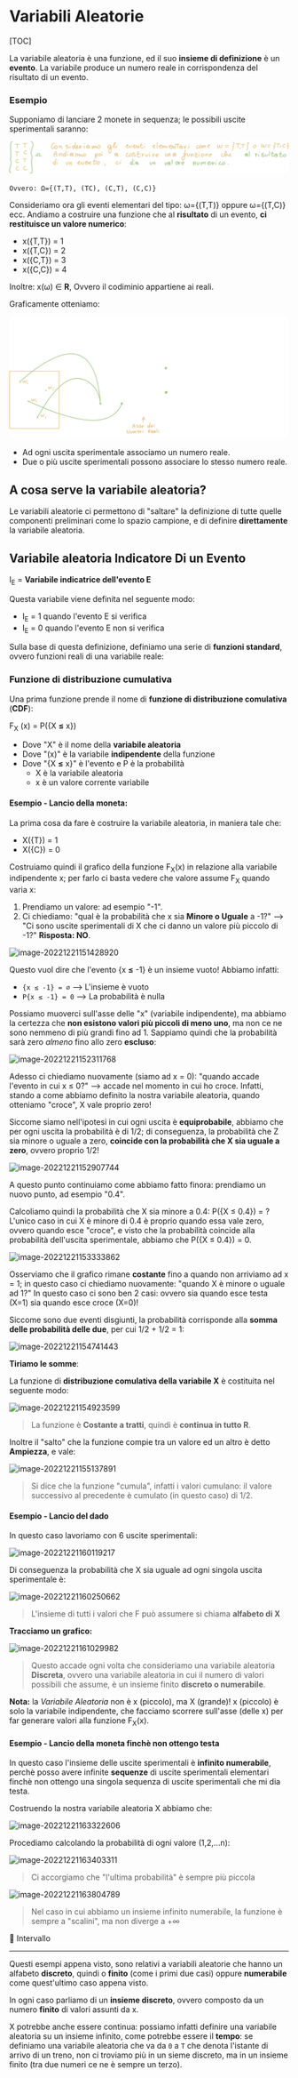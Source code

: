 # Variabili Aleatorie

[TOC]

La variabile aleatoria è una funzione, ed il suo **insieme di definizione** è un **evento**. La variabile produce un numero reale in corrispondenza del risultato di un evento.

### Esempio

Supponiamo di lanciare 2 monete in sequenza; le possibili uscite sperimentali saranno:

![image-20230228210007703](./assets/image-20230228210007703.png)

`Ovvero: Ω={(T,T), (TC), (C,T), (C,C)}`

Consideriamo ora gli eventi elementari del tipo: ω={(T,T)} oppure ω={(T,C)} ecc.
Andiamo a costruire una funzione che al **risultato** di un evento, **ci restituisce un valore numerico**:

- x({T,T}) = 1
- x({T,C}) = 2
- x({C,T}) = 3
- x({C,C}) = 4

Inoltre: x(ω) ∈ **R**, Ovvero il codiminio appartiene ai reali.

Graficamente otteniamo:

![image-20230228210033372](./assets/image-20230228210033372.png)

- Ad ogni uscita sperimentale associamo un numero reale.
- Due o più uscite sperimentali possono associare lo stesso numero reale.

## A cosa serve la variabile aleatoria?

Le variabili aleatorie ci permettono di "saltare" la definizione di tutte quelle componenti preliminari come lo spazio campione, e di definire **direttamente** la variabile aleatoria.

## Variabile aleatoria Indicatore Di un Evento

I<sub>E</sub> = **Variabile indicatrice dell'evento E**

Questa variabile viene definita nel seguente modo: 

- I<sub>E</sub> = 1 quando l'evento E si verifica
- I<sub>E</sub> = 0 quando l'evento E non si verifica

Sulla base di questa definizione, definiamo una serie di **funzioni standard**, ovvero funzioni reali di una variabile reale:

### Funzione di distribuzione cumulativa

Una prima funzione prende il nome di **funzione di distribuzione comulativa** (**CDF**):

F<sub>X</sub> (x) = P({X **≤** x})

- Dove "X" è il nome della **variabile aleatoria**
- Dove "(x)" è la variabile **indipendente** della funzione
- Dove "{X **≤** x}" è l'evento e P è la probabilità
  - X è la variabile aleatoria
  - x è un valore corrente variabile

#### Esempio - Lancio della moneta:

La prima cosa da fare è costruire la variabile aleatoria, in maniera tale che:

- X({T}) = 1
- X({C}) = 0

Costruiamo quindi il grafico della funzione F<sub>X</sub>(x) in relazione alla variabile indipendente x; per farlo ci basta vedere che valore assume F<sub>X</sub> quando varia x:

1) Prendiamo un valore: ad esempio "-1". 
2) Ci chiediamo: "qual è la probabilità che x sia **Minore o Uguale** a -1?" --> "Ci sono uscite sperimentali di X che ci danno un valore più piccolo di -1?" **Risposta: NO**.

![image-20221221151428920](https://tva1.sinaimg.cn/large/008vxvgGgy1h9bshl3vkhj311o0rsdhl.jpg)

Questo vuol dire che l'evento {x **≤** -1} è un insieme vuoto! Abbiamo infatti:

- `{x ≤ -1} = ∅`	--> L'insieme è vuoto
- `P{x ≤ -1} = 0`   --> La probabilità è nulla

Possiamo muoverci sull'asse delle "x" (variabile indipendente), ma abbiamo la certezza che **non esistono valori più piccoli di meno uno**, ma non ce ne sono nemmeno di più grandi fino ad 1. Sappiamo quindi che la probabilità sarà zero *almeno* fino allo zero **escluso**:

![image-20221221152311768](https://tva1.sinaimg.cn/large/008vxvgGgy1h9bsqo531dj31500rsdhj.jpg)

Adesso ci chiediamo nuovamente (siamo ad x = 0): "quando accade l'evento in cui x ≤ 0?" --> accade nel momento in cui ho croce. Infatti, stando a come abbiamo definito la nostra variabile aleatoria, quando otteniamo "croce", X vale proprio zero!

Siccome siamo nell'ipotesi in cui ogni uscita è **equiprobabile**, abbiamo che per ogni uscita la probabilità è di 1/2; di conseguenza, la probabilità che Z sia minore o uguale a zero, **coincide con la probabilità che X sia uguale a zero**, ovvero proprio 1/2!

![image-20221221152907744](https://tva1.sinaimg.cn/large/008vxvgGgy1h9bsx07afjj30wo0rs402.jpg)

A questo punto continuiamo come abbiamo fatto finora: prendiamo un nuovo punto, ad esempio "0.4".

Calcoliamo quindi la probabilità che X sia minore a 0.4: P({X ≤ 0.4}) = ? L'unico caso in cui X è minore di 0.4 è proprio quando essa vale zero, ovvero quando esce "croce", e visto che la probabilità coincide alla probabilità dell'uscita sperimentale, abbiamo che P({X ≤ 0.4}) = 0.

![image-20221221153333862](https://tva1.sinaimg.cn/large/008vxvgGgy1h9bt1h6ls9j320s0rs77k.jpg)

Osserviamo che il grafico rimane **costante** fino a quando non arriviamo ad x = 1; in questo caso ci chiediamo nuovamente: "quando X è minore o uguale ad 1?" In questo caso ci sono ben 2 casi: ovvero sia quando esce testa (X=1) sia quando esce croce (X=0)!

Siccome sono due eventi disgiunti, la probabilità corrisponde alla **somma delle probabilità delle due**, per cui 1/2 + 1/2 = 1:

![image-20221221154741443](https://tva1.sinaimg.cn/large/008vxvgGgy1h9btg5wi6uj317i0rsmzp.jpg)

**Tiriamo le somme**:

La funzione di **distribuzione comulativa della variabile X** è costituita nel seguente modo:

![image-20221221154923599](https://tva1.sinaimg.cn/large/008vxvgGgy1h9bthxvzitj31pl0rsgp5.jpg)

> La funzione è **Costante a tratti**, quindi è **continua in tutto R**.

Inoltre il "salto" che la funzione compie tra un valore ed un altro è detto **Ampiezza**, e vale:

![image-20221221155137891](https://tva1.sinaimg.cn/large/008vxvgGgy1h9btk972snj30u10rsmys.jpg)

> Si dice che la funzione "cumula", infatti i valori cumulano: il valore successivo al precedente è cumulato (in questo caso) di 1/2.

#### Esempio - Lancio del dado

In questo caso lavoriamo con 6 uscite sperimentali:

![image-20221221160119217](https://tva1.sinaimg.cn/large/008vxvgGgy1h9btui30baj31o50rs782.jpg)

Di conseguenza la probabilità che X sia uguale ad ogni singola uscita sperimentale è:

![image-20221221160250662](https://tva1.sinaimg.cn/large/008vxvgGgy1h9btvxij1aj31mq0rs40x.jpg)

> L'insieme di tutti i valori che F può assumere si chiama **alfabeto di X** 

**Tracciamo un grafico:**

![image-20221221161029982](https://tva1.sinaimg.cn/large/008vxvgGgy1h9bu3w1utsj31qw0rsn13.jpg)

> Questo accade ogni volta che consideriamo una variabile aleatoria **Discreta**, ovvero una variabile aleatoria in cui il numero di valori possibili che assume, è un insieme finito **discreto o numerabile**.

**Nota:** la *Variabile Aleatoria* non è x (piccolo), ma X (grande)! x (piccolo) è solo la variabile indipendente, che facciamo scorrere sull'asse (delle x) per far generare valori alla funzione F<sub>X</sub>(x).

#### Esempio - Lancio della moneta finchè non ottengo testa

In questo caso l'insieme delle uscite sperimentali è **infinito numerabile**, perchè posso avere infinite **sequenze** di uscite sperimentali elementari finchè non ottengo una singola sequenza di uscite sperimentali che mi dia testa.

Costruendo la nostra variabile aleatoria X abbiamo che:

![image-20221221163322606](https://tva1.sinaimg.cn/large/008vxvgGgy1h9burp99otj319e0rswgn.jpg)

Procediamo calcolando la probabilità di ogni valore (1,2,...n):

![image-20221221163403311](https://tva1.sinaimg.cn/large/008vxvgGgy1h9buseawe9j32yp0rstgi.jpg)

> Ci accorgiamo che "l'ultima probabilità" è sempre più piccola

![image-20221221163804789](https://tva1.sinaimg.cn/large/008vxvgGgy1h9buwk8bwgj31i30rsgoq.jpg)

> Nel caso in cui abbiamo un insieme infinito numerabile, la funzione è sempre a "scalini", ma non diverge a +∞

🏁 Intervallo

---

Questi esempi appena visto, sono relativi a variabili aleatorie che hanno un alfabeto **discreto**, quindi o **finito** (come i primi due casi) oppure **numerabile** come quest'ultimo caso appena visto.

In ogni caso parliamo di un **insieme discreto**, ovvero composto da un numero **finito** di valori assunti da x.

X potrebbe anche essere continua: possiamo infatti definire una variabile aleatoria su un insieme infinito, come potrebbe essere il **tempo**: se definiamo una variabile aleatoria che va da `0` a `T` che denota l'istante di arrivo di un treno, non ci troviamo più in un sieme discreto, ma in un insieme finito (tra due numeri ce ne è sempre un terzo).

